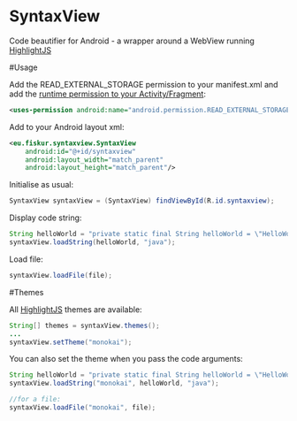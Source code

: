 # SyntaxView
Code beautifier for Android - a wrapper around a WebView running [HighlightJS](https://highlightjs.org/)

#Usage

Add the READ_EXTERNAL_STORAGE permission to your manifest.xml and add the [runtime permission to your Activity/Fragment](https://developer.android.com/training/permissions/requesting.html):

```xml
<uses-permission android:name="android.permission.READ_EXTERNAL_STORAGE"/>
```

Add to your Android layout xml:
```xml
<eu.fiskur.syntaxview.SyntaxView
    android:id="@+id/syntaxview"
    android:layout_width="match_parent"
    android:layout_height="match_parent"/>
```

Initialise as usual:
```java
SyntaxView syntaxView = (SyntaxView) findViewById(R.id.syntaxview);
```

Display code string:
```java
String helloWorld = "private static final String helloWorld = \"HelloWorld!\";";
syntaxView.loadString(helloWorld, "java");
```

Load file:
```java
syntaxView.loadFile(file);
```

#Themes

All [HighlightJS](https://highlightjs.org/) themes are available:
```java
String[] themes = syntaxView.themes();
...
syntaxView.setTheme("monokai");
```

You can also set the theme when you pass the code arguments:
```java
String helloWorld = "private static final String helloWorld = \"HelloWorld!\";";
syntaxView.loadString("monokai", helloWorld, "java");

//for a file:
syntaxView.loadFile("monokai", file);
```

